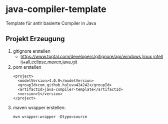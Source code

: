 # java-compiler-template
Template für antlr basierte Compiler in Java


## Projekt Erzeugung

1. gitignore erstellen
    * https://www.toptal.com/developers/gitignore/api/windows,linux,intellij+all,eclipse,maven,java,git
2. pom erstellen
    ```
   <project>
      <modelVersion>4.0.0</modelVersion>
      <groupId>com.github.huluvu424242</groupId>
      <artifactId>java-compiler-template</artifactId>
      <version>1</version>
    </project>
    ```
3. maven wrapper erstellen:
   ```
   mvn wrapper:wrapper -Dtype=source
   ```